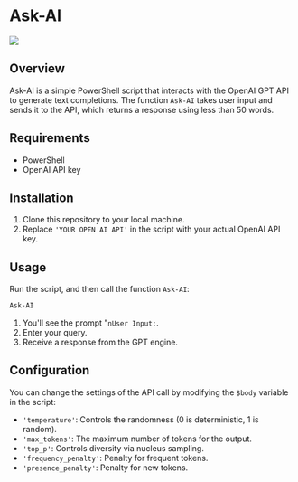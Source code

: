 # Ask-AI
![](https://img.shields.io/badge/-PowerShell-blue)


## Overview

Ask-AI is a simple PowerShell script that interacts with the OpenAI GPT API to generate text completions. The function `Ask-AI` takes user input and sends it to the API, which returns a response using less than 50 words.

## Requirements

- PowerShell
- OpenAI API key

## Installation

1. Clone this repository to your local machine.
2. Replace `'YOUR OPEN AI API'` in the script with your actual OpenAI API key.

## Usage

Run the script, and then call the function `Ask-AI`:

```powershell
Ask-AI
```

1. You'll see the prompt "`nUser Input:`.
2. Enter your query.
3. Receive a response from the GPT engine.

## Configuration

You can change the settings of the API call by modifying the `$body` variable in the script:

- `'temperature'`: Controls the randomness (0 is deterministic, 1 is random).
- `'max_tokens'`: The maximum number of tokens for the output.
- `'top_p'`: Controls diversity via nucleus sampling.
- `'frequency_penalty'`: Penalty for frequent tokens.
- `'presence_penalty'`: Penalty for new tokens.
